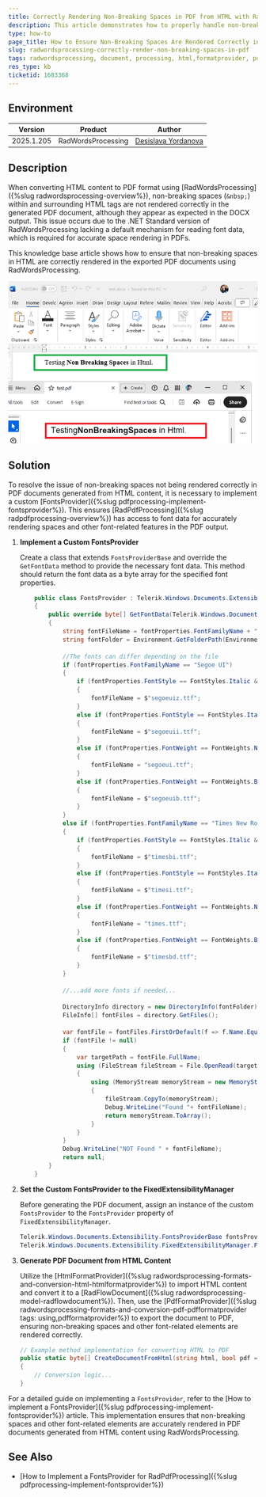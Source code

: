 ```yaml
---
title: Correctly Rendering Non-Breaking Spaces in PDF from HTML with RadWordsProcessing
description: This article demonstrates how to properly handle non-breaking spaces in HTML when converting to PDF using RadWordsProcessing libraries.
type: how-to
page_title: How to Ensure Non-Breaking Spaces Are Rendered Correctly in PDFs Generated from HTML
slug: radwordsprocessing-correctly-render-non-breaking-spaces-in-pdf
tags: radwordsprocessing, document, processing, html,formatprovider, pdf, fontsprovider, nonbreaking,spaces
res_type: kb
ticketid: 1683368
---
```


## Environment

| Version | Product | Author | 
| ---- | ---- | ---- | 
| 2025.1.205| RadWordsProcessing |[Desislava Yordanova](https://www.telerik.com/blogs/author/desislava-yordanova)| 

## Description

When converting HTML content to PDF format using [RadWordsProcessing]({%slug radwordsprocessing-overview%}), non-breaking spaces (`&nbsp;`) within and surrounding HTML tags are not rendered correctly in the generated PDF document, although they appear as expected in the DOCX output. This issue occurs due to the .NET Standard version of RadWordsProcessing lacking a default mechanism for reading font data, which is required for accurate space rendering in PDFs.

This knowledge base article shows how to ensure that non-breaking spaces in HTML are correctly rendered in the exported PDF documents using RadWordsProcessing.

![HTML to PDF with Non-Breaking Spaces](images/non-breaking-spaces-in-exported-pdf.png)

## Solution

To resolve the issue of non-breaking spaces not being rendered correctly in PDF documents generated from HTML content, it is necessary to implement a custom [FontsProvider]({%slug pdfprocessing-implement-fontsprovider%}). This ensures [RadPdfProcessing]({%slug radpdfprocessing-overview%}) has access to font data for accurately rendering spaces and other font-related features in the PDF output.

1. **Implement a Custom FontsProvider**

   Create a class that extends `FontsProviderBase` and override the `GetFontData` method to provide the necessary font data. This method should return the font data as a byte array for the specified font properties.

    ```csharp
        public class FontsProvider : Telerik.Windows.Documents.Extensibility.FontsProviderBase
        {
            public override byte[] GetFontData(Telerik.Windows.Documents.Core.Fonts.FontProperties fontProperties)
            {
                string fontFileName = fontProperties.FontFamilyName + ".ttf";
                string fontFolder = Environment.GetFolderPath(Environment.SpecialFolder.Fonts);

                //The fonts can differ depending on the file 
                if (fontProperties.FontFamilyName == "Segoe UI")
                {
                    if (fontProperties.FontStyle == FontStyles.Italic && fontProperties.FontWeight == FontWeights.Bold)
                    {
                        fontFileName = $"segoeuiz.ttf";
                    }
                    else if (fontProperties.FontStyle == FontStyles.Italic)
                    {
                        fontFileName = $"segoeuii.ttf";
                    }
                    else if (fontProperties.FontWeight == FontWeights.Normal)
                    {
                        fontFileName = "segoeui.ttf";
                    }
                    else if (fontProperties.FontWeight == FontWeights.Bold)
                    {
                        fontFileName = $"segoeuib.ttf";
                    }
                }
                else if (fontProperties.FontFamilyName == "Times New Roman")
                {
                    if (fontProperties.FontStyle == FontStyles.Italic && fontProperties.FontWeight == FontWeights.Bold)
                    {
                        fontFileName = $"timesbi.ttf";
                    }
                    else if (fontProperties.FontStyle == FontStyles.Italic)
                    {
                        fontFileName = $"timesi.ttf";
                    }
                    else if (fontProperties.FontWeight == FontWeights.Normal)
                    {
                        fontFileName = "times.ttf";
                    }
                    else if (fontProperties.FontWeight == FontWeights.Bold)
                    {
                        fontFileName = $"timesbd.ttf";
                    }
                }

                //...add more fonts if needed... 

                DirectoryInfo directory = new DirectoryInfo(fontFolder);
                FileInfo[] fontFiles = directory.GetFiles();

                var fontFile = fontFiles.FirstOrDefault(f => f.Name.Equals(fontFileName, StringComparison.InvariantCultureIgnoreCase));
                if (fontFile != null)
                {
                    var targetPath = fontFile.FullName;
                    using (FileStream fileStream = File.OpenRead(targetPath))
                    {
                        using (MemoryStream memoryStream = new MemoryStream())
                        {
                            fileStream.CopyTo(memoryStream);
                            Debug.WriteLine("Found "+ fontFileName);
                            return memoryStream.ToArray();
                        }
                    }
                }
                Debug.WriteLine("NOT Found " + fontFileName);
                return null;
            }
        }
    ```

2. **Set the Custom FontsProvider to the FixedExtensibilityManager**

   Before generating the PDF document, assign an instance of the custom `FontsProvider` to the `FontsProvider` property of `FixedExtensibilityManager`.

    ```csharp
    Telerik.Windows.Documents.Extensibility.FontsProviderBase fontsProvider = new FontsProvider();
    Telerik.Windows.Documents.Extensibility.FixedExtensibilityManager.FontsProvider = fontsProvider;
    ```

3. **Generate PDF Document from HTML Content**

   Utilize the [HtmlFormatProvider]({%slug radwordsprocessing-formats-and-conversion-html-htmlformatprovider%}) to import HTML content and convert it to a [RadFlowDocument]({%slug radwordsprocessing-model-radflowdocument%}). Then, use the [PdfFormatProvider]({%slug radwordsprocessing-formats-and-conversion-pdf-pdfformatprovider
tags: using,pdfformatprovider%}) to export the document to PDF, ensuring non-breaking spaces and other font-related elements are rendered correctly.

    ```csharp
    // Example method implementation for converting HTML to PDF
    public static byte[] CreateDocumentFromHtml(string html, bool pdf = false)
    {
        // Conversion logic...
    }
    ```

For a detailed guide on implementing a `FontsProvider`, refer to the [How to implement a FontsProvider]({%slug pdfprocessing-implement-fontsprovider%}) article. This implementation ensures that non-breaking spaces and other font-related elements are accurately rendered in PDF documents generated from HTML content using RadWordsProcessing.

## See Also

- [How to Implement a FontsProvider for RadPdfProcessing]({%slug pdfprocessing-implement-fontsprovider%})
